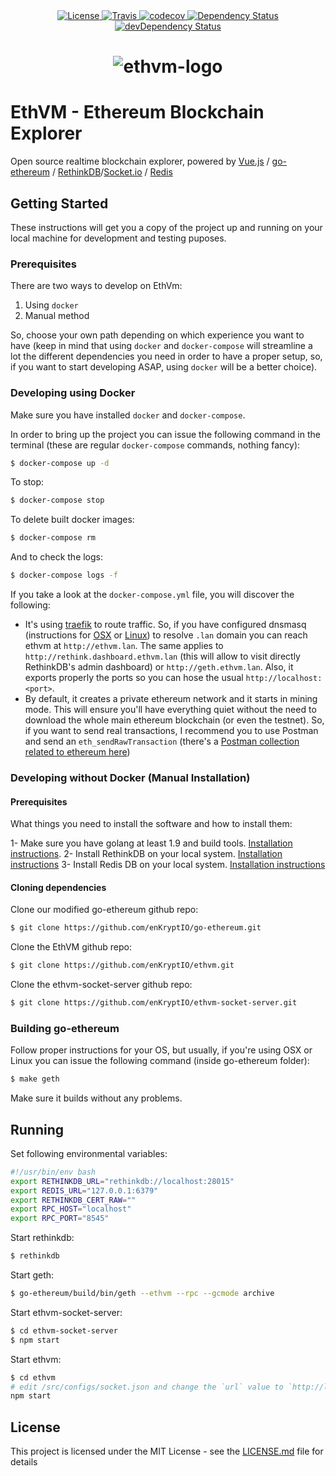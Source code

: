 <div align="center">
  <a href="https://raw.githubusercontent.com/enKryptIO/ethvm/master/LICENSE.md">
    <img alt="License" src="https://img.shields.io/dub/l/vibe-d.svg">
  </a>
  <a href="https://travis-ci.org/enKryptIO/ethvm" target="_blank">
    <img alt="Travis" src="https://travis-ci.org/enKryptIO/ethvm.svg?branch=master" />
  </a>
  <a href="https://codecov.io/gh/enKryptIO/ethvm" target="_blank">
    <img alt="codecov" src="https://codecov.io/gh/enKryptIO/ethvm/branch/master/graph/badge.svg" />
  </a>
  <a href="https://david-dm.org/enKryptIO/ethvm" target="_blank">
    <img alt="Dependency Status" src="https://david-dm.org/enKryptIO/ethvm.svg" />
  </a>
  <a href="https://david-dm.org/enKryptIO/ethvm?type=dev" target="_blank">
    <img alt="devDependency Status" src="https://david-dm.org/enKryptIO/ethvm/dev-status.svg" />
  </a>
</div>

<div align="center">
  <h1>
    <img src="https://raw.githubusercontent.com/enKryptIO/ethvm/master/assets/logo.png" alt="ethvm-logo">
  </h1>
</div>

# EthVM - Ethereum Blockchain Explorer

Open source realtime blockchain explorer, powered by [Vue.js](https://github.com/vuejs/vue) / [go-ethereum](https://github.com/ethereum/go-ethereum) / [RethinkDB](https://github.com/rethinkdb/rethinkdb)/[Socket.io](https://github.com/socketio/socket.io) / [Redis](https://redis.io/topics/quickstart)

## Getting Started

These instructions will get you a copy of the project up and running on your local machine for development and testing puposes.

### Prerequisites

There are two ways to develop on EthVm:

1.  Using `docker`
2.  Manual method

So, choose your own path depending on which experience you want to have (keep in mind that using `docker` and `docker-compose` will streamline a lot the different dependencies you need in order to have a proper setup, so, if you want to start developing ASAP, using `docker` will be a better choice).

### Developing using Docker

Make sure you have installed `docker` and `docker-compose`.

In order to bring up the project you can issue the following command in the terminal (these are regular `docker-compose` commands, nothing fancy):

```sh
$ docker-compose up -d
```

To stop:

```sh
$ docker-compose stop
```

To delete built docker images:

```sh
$ docker-compose rm
```

And to check the logs:

```sh
$ docker-compose logs -f
```

If you take a look at the `docker-compose.yml` file, you will discover the following:

* It's using [traefik](https://traefik.io/) to route traffic. So, if you have configured dnsmasq (instructions for [OSX](https://gist.github.com/ogrrd/5831371) or [Linux](https://wiki.archlinux.org/index.php/dnsmasq)) to resolve `.lan` domain you can reach ethvm at `http://ethvm.lan`. The same applies to `http://rethink.dashboard.ethvm.lan` (this will allow to visit directly RethinkDB's admin dashboard) or `http://geth.ethvm.lan`. Also, it exports properly the ports so you can hose the usual `http://localhost:<port>`.
* By default, it creates a private ethereum network and it starts in mining mode. This will ensure you'll have everything quiet without the need to download the whole main ethereum blockchain (or even the testnet). So, if you want to send real transactions, I recommend you to use Postman and send an `eth_sendRawTransaction` (there's a [Postman collection related to ethereum here](https://documenter.getpostman.com/view/4117254/ethereum-json-rpc/RVu7CT5J))

### Developing without Docker (Manual Installation)

#### Prerequisites

What things you need to install the software and how to install them:

1- Make sure you have golang at least 1.9 and build tools. [Installation instructions](https://github.com/ethereum/go-ethereum/wiki/Installation-Instructions-for-Ubuntu#building-from-source).
2- Install RethinkDB on your local system. [Installation instructions](https://www.rethinkdb.com/docs/install/)
3- Install Redis DB on your local system. [Installation instructions](https://redis.io/topics/quickstart)

#### Cloning dependencies

Clone our modified go-ethereum github repo:

```sh
$ git clone https://github.com/enKryptIO/go-ethereum.git
```

Clone the EthVM github repo:

```sh
$ git clone https://github.com/enKryptIO/ethvm.git
```

Clone the ethvm-socket-server github repo:

```sh
$ git clone https://github.com/enKryptIO/ethvm-socket-server.git
```

### Building go-ethereum

Follow proper instructions for your OS, but usually, if you're using OSX or Linux you can issue the following command (inside go-ethereum folder):

```sh
$ make geth
```

Make sure it builds without any problems.

## Running

Set following environmental variables:

```sh
#!/usr/bin/env bash
export RETHINKDB_URL="rethinkdb://localhost:28015"
export REDIS_URL="127.0.0.1:6379"
export RETHINKDB_CERT_RAW=""
export RPC_HOST="localhost"
export RPC_PORT="8545"
```

Start rethinkdb:

```sh
$ rethinkdb
```

Start geth:

```sh
$ go-ethereum/build/bin/geth --ethvm --rpc --gcmode archive
```

Start ethvm-socket-server:

```sh
$ cd ethvm-socket-server
$ npm start
```

Start ethvm:

```sh
$ cd ethvm
# edit /src/configs/socket.json and change the `url` value to `http://localhost`
npm start
```

## License

This project is licensed under the MIT License - see the [LICENSE.md](LICENSE.md) file for details
